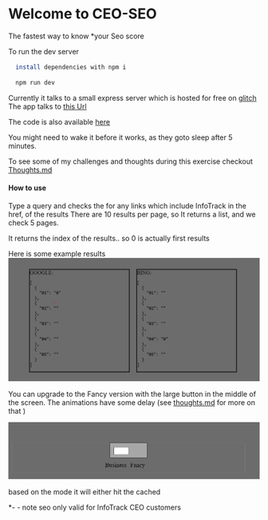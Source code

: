 # Welcome to CEO-SEO

The fastest way to know \*your Seo score

To run the dev server

```bash
  install dependencies with npm i
```

```bash
  npm run dev
```

Currently it talks to a small express server which is hosted for free on [glitch](https://glitch.com/edit/#!/sudden-magic-pressure)
The app talks to [this Url](https://sudden-magic-pressure.glitch.me)

The code is also available [here](https://github.com/J1marotta/Info-track-scraper)

You might need to wake it before it works, as they goto sleep after 5 minutes.

To see some of my challenges and thoughts during this exercise checkout [Thoughts.md](./thoughts.md)

#### How to use

Type a query and checks the for any links which include InfoTrack in the href, of the results
There are 10 results per page, so It returns a list, and we check 5 pages.

It returns the index of the results.. so 0 is actually first results

Here is some example results ![](./public/results.png)

You can upgrade to the Fancy version with the large button in the middle of the screen.
The animations have some delay (see [thoughts.md](./thoughts.md) for more on that )

![](./public/button.png)

based on the mode it will either hit the cached

\*- - note seo only valid for InfoTrack CEO customers

